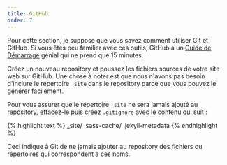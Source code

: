 ```yaml
---
title: GitHub
order: 7
---
```

Pour cette section, je suppose que vous savez comment utiliser Git et GitHub. Si vous êtes peu familier avec ces outils, GitHub a un [Guide de Démarrage](https://try.github.io/) génial qui ne prend que 15 minutes.

Créez un nouveau repository et poussez les fichiers sources de votre site web sur GitHub. Une chose à noter est que nous n'avons pas besoin d'inclure le répertoire `_site` dans le repository parce que vous pouvez le générer facilement.

Pour vous assurer que le répertoire `_site` ne sera jamais ajouté au repository, effacez-le puis créez `.gitignore` avec le contenu qui suit : 

{% highlight text %}
_site/
.sass-cache/
.jekyll-metadata
{% endhighlight %}

Ceci indique à Git de ne jamais ajouter au repository des fichiers ou répertoires qui correspondent à ces noms.
